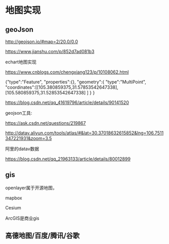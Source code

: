 # 地图实现

## geoJson

<http://geojson.io/#map=2/20.0/0.0>

<https://www.jianshu.com/p/852d7ad081b3>

echart地图实现

<https://www.cnblogs.com/chengxiang123/p/10108062.html>

{"type":"Feature",
  "properties":{},
  "geometry":{
    "type":"MultiPoint",
    "coordinates":[[105.380859375,31.57853542647338],
            [105.580859375,31.52853542647338]
        ]
    }
}

<https://blog.csdn.net/qq_41619796/article/details/90141520>

geojson工具:

<https://ask.csdn.net/questions/219867>

<http://datav.aliyun.com/tools/atlas/#&lat=30.37018632615852&lng=106.7511347221931&zoom=3.5>

阿里的datav数据

<https://blog.csdn.net/qq_21963133/article/details/80012899>

## gis

openlayer属于开源地图，

mapbox

Cesium

ArcGIS是商业gis

## 高德地图/百度/腾讯/谷歌
